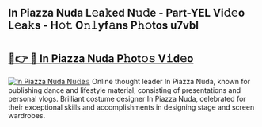 ## In Piazza Nuda L𝚎a𝚔ed N𝚞𝚍e - Part-YEL Vi𝚍𝚎o L𝚎a𝚔s - H𝚘𝚝 O𝚗𝚕yf𝚊ns P𝚑𝚘tos u7vbI

# <h2><a href="http://kf9zea.oniu.top/?m=In+Piazza+Nuda">🔗👉 🔴 In Piazza Nuda P𝚑ot𝚘𝚜 V𝚒d𝚎o</a></h2>

[![In Piazza Nuda Nu𝚍e𝚜](https://i.imgur.com/0qMVB7G.gif)](http://kf9zea.oniu.top/?m=In+Piazza+Nuda)
Online thought leader In Piazza Nuda, known for publishing dance and lifestyle material, consisting of presentations and personal vlogs. Brilliant costume designer In Piazza Nuda, celebrated for their exceptional skills and accomplishments in designing stage and screen wardrobes.  
